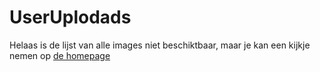 # UserUplodads
Helaas is de lijst van alle images niet beschiktbaar, 
maar je kan een kijkje nemen op [de homepage](/)
